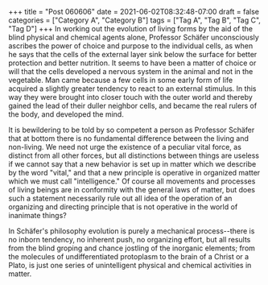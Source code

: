 +++
title = "Post 060606"
date = 2021-06-02T08:32:48-07:00
draft = false
categories = ["Category A", "Category B"]
tags = ["Tag A", "Tag B", "Tag C", "Tag D"]
+++
In working out the evolution of living forms by the aid of the blind physical and chemical agents alone, Professor Schäfer unconsciously ascribes the power of choice and purpose to the individual cells, as when he says that the cells of the external layer sink below the surface for better protection and better nutrition. It seems to have been a matter of choice or will that the cells developed a nervous system in the animal and not in the vegetable. Man came because a few cells in some early form of life acquired a slightly greater tendency to react to an external stimulus. In this way they were brought into closer touch with the outer world and thereby gained the lead of their duller neighbor cells, and became the real rulers of the body, and developed the mind.

It is bewildering to be told by so competent a person as Professor Schäfer that at bottom there is no fundamental difference between the living and non-living. We need not urge the existence of a peculiar vital force, as distinct from all other forces, but all distinctions between things are useless if we cannot say that a new behavior is set up in matter which we describe by the word "vital," and that a new principle is operative in organized matter which we must call "intelligence." Of course all movements and processes of living beings are in conformity with the general laws of matter, but does such a statement necessarily rule out all idea of the operation of an organizing and directing principle that is not operative in the world of inanimate things?

In Schäfer's philosophy evolution is purely a mechanical process--there is no inborn tendency, no inherent push, no organizing effort, but all results from the blind groping and chance jostling of the inorganic elements; from the molecules of undifferentiated protoplasm to the brain of a Christ or a Plato, is just one series of unintelligent physical and chemical activities in matter.
